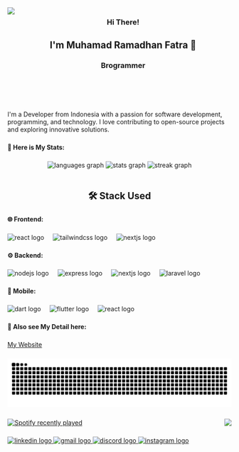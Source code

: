 <img align="left" height="200" src="https://media1.tenor.com/m/cKLTZil3GOMAAAAd/hi-hi-there.gif"  />

###

<h3 align="center">Hi There!</h3>

<h2 align="center" style="text-decoration: none;">I'm Muhamad Ramadhan Fatra 👋</h2>

<h3 align="center">Brogrammer</h3>

###

<br clear="both">
<br clear="both">

<p align="left">I'm a Developer from Indonesia with a passion for software development, programming, and technology. I love contributing to open-source projects and exploring innovative solutions.</p>

###

<h4 align="left">📌 Here is My Stats:</h4>

###

<div align="center">
  <img src="https://github-readme-stats.vercel.app/api/top-langs?username=mrfatra&locale=en&hide_title=true&layout=compact&card_width=320&langs_count=12&theme=moltack&hide_border=true" height="150" alt="languages graph"  />
  <img src="https://github-readme-stats.vercel.app/api?username=mrfatra&hide_title=true&hide_rank=true&show_icons=true&include_all_commits=true&count_private=true&disable_animations=false&theme=moltack&locale=en&hide_border=true&custom_title=Me" height="150" alt="stats graph"  />
  <img src="https://streak-stats.demolab.com?user=mrfatra&locale=en&mode=daily&theme=moltack&hide_border=true&border_radius=20" height="150" alt="streak graph"  />
</div>

<br clear="both">

###

<h2 align="center">🛠️ Stack Used</h2>

###

<h4 align="left">🌐 Frontend:</h4>

###

<div align="left">
  <img src="https://skillicons.dev/icons?i=react" height="30" alt="react logo"  />
  <img width="12" />
  <img src="https://skillicons.dev/icons?i=tailwind" height="30" alt="tailwindcss logo"  />
  <img width="12" />
  <img src="https://skillicons.dev/icons?i=nextjs" height="30" alt="nextjs logo"  />
</div>

###

<h4 align="left">⚙️ Backend:</h4>

###

<div align="left">
  <img src="https://skillicons.dev/icons?i=nodejs" height="30" alt="nodejs logo"  />
  <img width="12" />
  <img src="https://skillicons.dev/icons?i=express" height="30" alt="express logo"  />
  <img width="12" />
  <img src="https://skillicons.dev/icons?i=nextjs" height="30" alt="nextjs logo"  />
  <img width="12" />
  <img src="https://skillicons.dev/icons?i=laravel" height="30" alt="laravel logo"  />
</div>

###

<h4 align="left">📱 Mobile:</h4>

###

<div align="left">
  <img src="https://skillicons.dev/icons?i=dart" height="30" alt="dart logo"  />
  <img width="12" />
  <img src="https://skillicons.dev/icons?i=flutter" height="30" alt="flutter logo"  />
  <img width="12" />
  <img src="https://skillicons.dev/icons?i=react" height="30" alt="react logo"  />
</div>

###

<h4 align="left">📌 Also see My Detail here:</h4>

###

[My Website](https://mrfatra-portfolio.vercel.app)

###

<img src="https://raw.githubusercontent.com/mrfatra/mrfatra/output/snake.svg" alt="Snake animation" />

###

<img align="right" height="150" src="https://media1.tenor.com/m/31044VVA7iMAAAAd/mewing-cat.gif"  />

###

<div align="left">
  <a href="https://open.spotify.com/user/w9ucj7q3vi5hjgbebqmmfj0rb">
    <img src="https://spotify-recently-played-readme.vercel.app/api?user=w9ucj7q3vi5hjgbebqmmfj0rb&count=5&unique=true" alt="Spotify recently played"  />
  </a>
</div>

###

<div align="left">
  <a href="https://www.linkedin.com/in/mrfatra/" target="_blank">
    <img src="https://img.shields.io/static/v1?message=LinkedIn&logo=linkedin&label=&color=0077B5&logoColor=white&labelColor=&style=for-the-badge" height="25" alt="linkedin logo"  />
  </a>
  <a href="fatraramadhann2004@gmail.com" target="_blank">
    <img src="https://img.shields.io/static/v1?message=Gmail&logo=gmail&label=&color=D14836&logoColor=white&labelColor=&style=for-the-badge" height="25" alt="gmail logo"  />
  </a>
  <a href="https://discordapp.com/users/696503881038823524" target="_blank">
    <img src="https://img.shields.io/static/v1?message=Discord&logo=discord&label=&color=7289DA&logoColor=white&labelColor=&style=for-the-badge" height="25" alt="discord logo"  />
  </a>
  <a href="https://instagram.com/this._fatra" target="_blank">
    <img src="https://img.shields.io/static/v1?message=Instagram&logo=instagram&label=&color=E4405F&logoColor=white&labelColor=&style=for-the-badge" height="25" alt="instagram logo"  />
  </a>
</div>

###
